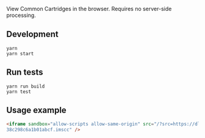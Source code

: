 View Common Cartridges in the browser. Requires no server-side processing.

## Development

```
yarn
yarn start
```

## Run tests

```
yarn run build
yarn test
```

## Usage example

```html
<iframe sandbox="allow-scripts allow-same-origin" src="/?src=https://dl2ge9eav9ucb.cloudfront.net/facc06073092466
38c298c6a1b01abcf.imscc" />
```
